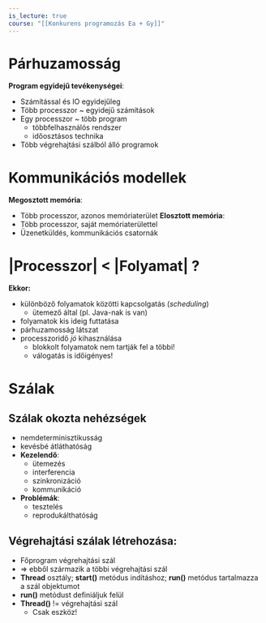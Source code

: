 ```yaml
---
is_lecture: true
course: "[[Konkurens programozás Ea + Gy]]"
---
```

# Párhuzamosság
**Program egyidejű tevékenységei**:
- Számítással és IO egyidejűleg
- Több processzor ~ egyidejű számítások
- Egy processzor ~ több program
	- többfelhasználós rendszer
	- időosztásos technika
- Több végrehajtási szálból álló programok

# Kommunikációs modellek
**Megosztott memória**:
- Több processzor, azonos memóriaterület
**Elosztott memória**:
- Több processzor, saját memóriaterülettel
- Üzenetküldés, kommunikációs csatornák

# |Processzor| < |Folyamat|  ? 
**Ekkor:**
- különböző folyamatok közötti kapcsolgatás (*scheduling*) 
	- ütemező által (pl. Java-nak is van)
- folyamatok kis ideig futtatása 
- párhuzamosság látszat
- processzoridő *jó* kihasználása
	- blokkolt folyamatok nem tartják fel a többi!
	- válogatás is időigényes!
# Szálak
## Szálak okozta nehézségek
- nemdeterminisztikusság
- kevésbé átláthatóság
- **Kezelendő**:
	- ütemezés
	- interferencia
	- szinkronizáció
	- kommunikáció
- **Problémák**:
	- tesztelés
	- reprodukálthatóság

## Végrehajtási szálak létrehozása:
- Főprogram végrehajtási szál
- => ebből származik a többi végrehajtási szál
- **Thread** osztály; **start()** metódus indításhoz; **run()** metódus tartalmazza a szál objektumot
- **run()** metódust definiáljuk felül
- **Thread()** != végrehajtási szál
	- Csak eszköz!